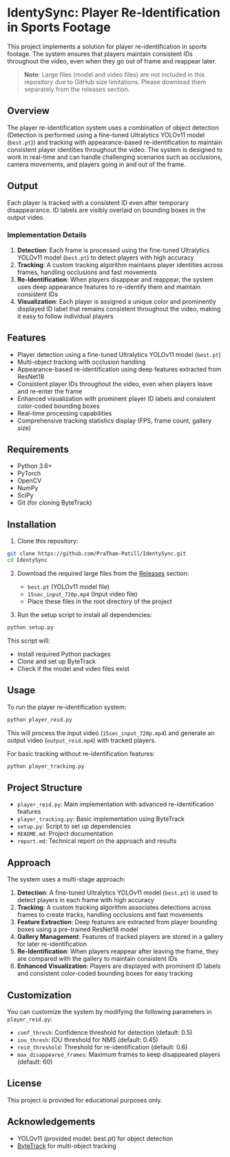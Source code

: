 # IdentySync: Player Re-Identification in Sports Footage

This project implements a solution for player re-identification in sports footage. The system ensures that players maintain consistent IDs throughout the video, even when they go out of frame and reappear later.

> **Note**: Large files (model and video files) are not included in this repository due to GitHub size limitations. Please download them separately from the releases section.

## Overview

The player re-identification system uses a combination of object detection (Detection is performed using a fine-tuned Ultralytics YOLOv11 model (`best.pt`)) and tracking with appearance-based re-identification to maintain consistent player identities throughout the video. The system is designed to work in real-time and can handle challenging scenarios such as occlusions, camera movements, and players going in and out of the frame.

## Output

Each player is tracked with a consistent ID even after temporary disappearance. ID labels are visibly overlaid on bounding boxes in the output video.

### Implementation Details

1. **Detection**: Each frame is processed using the fine-tuned Ultralytics YOLOv11 model (`best.pt`) to detect players with high accuracy
2. **Tracking**: A custom tracking algorithm maintains player identities across frames, handling occlusions and fast movements
3. **Re-Identification**: When players disappear and reappear, the system uses deep appearance features to re-identify them and maintain consistent IDs
4. **Visualization**: Each player is assigned a unique color and prominently displayed ID label that remains consistent throughout the video, making it easy to follow individual players

## Features

- Player detection using a fine-tuned Ultralytics YOLOv11 model (`best.pt`)
- Multi-object tracking with occlusion handling
- Appearance-based re-identification using deep features extracted from ResNet18
- Consistent player IDs throughout the video, even when players leave and re-enter the frame
- Enhanced visualization with prominent player ID labels and consistent color-coded bounding boxes
- Real-time processing capabilities
- Comprehensive tracking statistics display (FPS, frame count, gallery size)

## Requirements

- Python 3.6+
- PyTorch
- OpenCV
- NumPy
- SciPy
- Git (for cloning ByteTrack)

## Installation

1. Clone this repository:

```bash
git clone https://github.com/PraTham-Patill/IdentySync.git
cd IdentySync
```

2. Download the required large files from the [Releases](https://github.com/PraTham-Patill/IdentySync/releases) section:
   - `best.pt` (YOLOv11 model file)
   - `15sec_input_720p.mp4` (Input video file)
   - Place these files in the root directory of the project

3. Run the setup script to install all dependencies:

```bash
python setup.py
```

This script will:
- Install required Python packages
- Clone and set up ByteTrack
- Check if the model and video files exist

## Usage

To run the player re-identification system:

```bash
python player_reid.py
```

This will process the input video (`15sec_input_720p.mp4`) and generate an output video (`output_reid.mp4`) with tracked players.

For basic tracking without re-identification features:

```bash
python player_tracking.py
```

## Project Structure

- `player_reid.py`: Main implementation with advanced re-identification features
- `player_tracking.py`: Basic implementation using ByteTrack
- `setup.py`: Script to set up dependencies
- `README.md`: Project documentation
- `report.md`: Technical report on the approach and results

## Approach

The system uses a multi-stage approach:

1. **Detection**: A fine-tuned Ultralytics YOLOv11 model (`best.pt`) is used to detect players in each frame with high accuracy
2. **Tracking**: A custom tracking algorithm associates detections across frames to create tracks, handling occlusions and fast movements
3. **Feature Extraction**: Deep features are extracted from player bounding boxes using a pre-trained ResNet18 model
4. **Gallery Management**: Features of tracked players are stored in a gallery for later re-identification
5. **Re-Identification**: When players reappear after leaving the frame, they are compared with the gallery to maintain consistent IDs
6. **Enhanced Visualization**: Players are displayed with prominent ID labels and consistent color-coded bounding boxes for easy tracking

## Customization

You can customize the system by modifying the following parameters in `player_reid.py`:

- `conf_thresh`: Confidence threshold for detection (default: 0.5)
- `iou_thresh`: IOU threshold for NMS (default: 0.45)
- `reid_threshold`: Threshold for re-identification (default: 0.6)
- `max_disappeared_frames`: Maximum frames to keep disappeared players (default: 60)

## License

This project is provided for educational purposes only.

## Acknowledgements

- YOLOv11 (provided model: best.pt) for object detection
- [ByteTrack](https://github.com/ifzhang/ByteTrack) for multi-object tracking